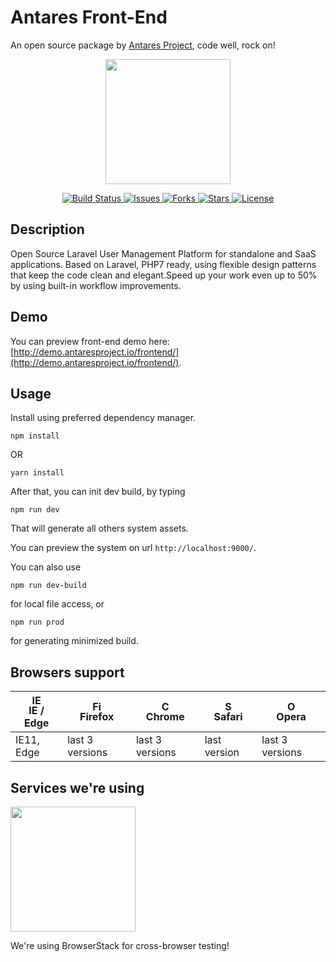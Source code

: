 # Antares Front-End

An open source package by [Antares Project](http://antaresproject.io), code well, rock on!

<p align="center"><a href="https://antaresproject.io" target="_blank"><img width="200"src="http://antaresproject.io/img/logo.svg"></a></p>

<p align="center">
  <a href="https://travis-ci.org/antaresproject/antares-front-end">
      <img src="https://travis-ci.org/antaresproject/antares-front-end.svg?branch=master" alt="Build Status">
  </a>
  <a href="https://github.com/antaresproject/antares-front-end/issues">
        <img src="https://img.shields.io/github/issues/antaresproject/antares-front-end.svg" alt="Issues">
  </a>
  <a href="https://github.com/antaresproject/antares-front-end/network">
    <img src="https://img.shields.io/github/forks/antaresproject/antares-front-end.svg" alt="Forks">
  </a>
  <a href="https://github.com/antaresproject/antares-front-end/stargazers">
    <img src="https://img.shields.io/github/stars/antaresproject/antares-front-end.svg" alt="Stars">
  </a>  
  <a href="https://raw.githubusercontent.com/antaresproject/antares-front-end/master/LICENSE">
    <img src="https://img.shields.io/badge/license-New%20BSD-blue.svg" alt="License">
  </a>  
</p>

## Description

Open Source Laravel User Management Platform for standalone and SaaS applications. Based on Laravel, PHP7 ready, using flexible design patterns that keep the code clean and elegant.Speed up your work even up to 50% by using built-in workflow improvements.

## Demo

You can preview front-end demo here: [http://demo.antaresproject.io/frontend/](http://demo.antaresproject.io/frontend/).

## Usage

Install using preferred dependency manager.

`npm install`

OR

`yarn install`

After that, you can init dev build, by typing

`npm run dev`

That will generate all others system assets.

You can preview the system on url `http://localhost:9000/`.

You can also use 

`npm run dev-build`

for local file access, or

`npm run prod` 

for generating minimized build.
## Browsers support

| [<img src="https://raw.githubusercontent.com/godban/browsers-support-badges/master/src/images/edge.png" alt="IE / Edge" width="16px" height="16px" />](http://godban.github.io/browsers-support-badges/)</br>IE / Edge | [<img src="https://raw.githubusercontent.com/godban/browsers-support-badges/master/src/images/firefox.png" alt="Firefox" width="16px" height="16px" />](http://godban.github.io/browsers-support-badges/)</br>Firefox | [<img src="https://raw.githubusercontent.com/godban/browsers-support-badges/master/src/images/chrome.png" alt="Chrome" width="16px" height="16px" />](http://godban.github.io/browsers-support-badges/)</br>Chrome | [<img src="https://raw.githubusercontent.com/godban/browsers-support-badges/master/src/images/safari.png" alt="Safari" width="16px" height="16px" />](http://godban.github.io/browsers-support-badges/)</br>Safari | [<img src="https://raw.githubusercontent.com/godban/browsers-support-badges/master/src/images/opera.png" alt="Opera" width="16px" height="16px" />](http://godban.github.io/browsers-support-badges/)</br>Opera |
| --------- | --------- | --------- | --------- | --------- |
| IE11, Edge| last 3 versions| last 3 versions| last version| last 3 versions

## Services we're using

<p align="left"><a href="https://www.browserstack.com/" target="_blank"><img width="200" src="https://s3-us-west-2.amazonaws.com/s.cdpn.io/158719/Logo-01.svg"></a></p>

We're using BrowserStack for cross-browser testing!

